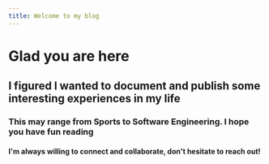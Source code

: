 ```yaml
---
title: Welcome to my blog
---
```


# Glad you are here

## I figured I wanted to document and publish some interesting experiences in my life

### This may range from Sports to Software Engineering. I hope you have fun reading

#### I'm always willing to connect and collaborate, don't hesitate to reach out! 



